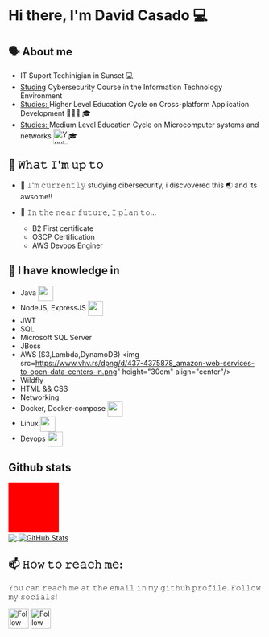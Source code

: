<h1>Hi there, I'm David Casado 💻</h1>

## 🗣️ About me
 - IT Suport Techinigian in Sunset 💻
 - [Studing](https://www.educacionyfp.gob.es/en/dam/jcr:03c5641e-7593-4775-8392-86ef8b9b21d0/prd-ce-ciberseguridad-tic.pdf) Cybersecurity Course in the Information Technology Environment
 -  [Studies: ](https://www.boe.es/boe/dias/2010/07/26/pdfs/BOE-A-2010-11888.pdf) Higher Level Education Cycle on Cross-platform Application Development 👨🏻‍💻 🎓
 - [Studies: ](https://www.boe.es/eli/es/rd/2020/04/07/479/dof/spa/pdf) Medium Level Education Cycle on Microcomputer systems and networks <img src="https://youthhax.com/images/yh.png" height="30em" align="center" alt="YouthHax" title="YouthHax"/>🎓 

## 🚀 𝚆𝚑𝚊𝚝 𝙸'𝚖 𝚞𝚙 𝚝𝚘
- 🔨 𝙸'𝚖 𝚌𝚞𝚛𝚛𝚎𝚗𝚝𝚕𝚢 studying cibersecurity, i discvovered this 🌏 and its awsome!!

- 🎯 𝙸𝚗 𝚝𝚑𝚎 𝚗𝚎𝚊𝚛 𝚏𝚞𝚝𝚞𝚛𝚎, 𝙸 𝚙𝚕𝚊𝚗 𝚝𝚘...
	- B2 First certificate
	- OSCP Certification
	- AWS Devops Enginer

## 🧠 I have knowledge in 
  - Java  <img src="https://cdn-icons-png.flaticon.com/512/226/226777.png" height="30em" align="center"/>
  - NodeJS, ExpressJS <img src="https://img.icons8.com/fluency/344/node-js.png" height="30em" align="center"/>
  - JWT 
  - SQL 
  - Microsoft SQL Server 
  - JBoss
  - AWS (S3,Lambda,DynamoDB)  <img src=https://www.vhv.rs/dpng/d/437-4375878_amazon-web-services-to-open-data-centers-in.png"  height="30em" align="center"/>
  - Wildfly
  - HTML && CSS  
  - Networking  
  - Docker, Docker-compose <img src="https://img.icons8.com/color/344/docker.png" height="30em" align="center"/>
  - Linux  <img src="https://cdn.emojidex.com/emoji/seal/Tux.png?1417449864" height="30em" align="center"/>
  - Devops <img src=" https://daniccardenas.com/wp-content/uploads/2017/08/devops-process-1024x527.png" height="30em" align="center"/>

## Github stats

<div style="width:100px;  height: 100px; background: red; position: relative;"></div>
<a href="https://github.com/dcmasllorens/dcmasllorens">
  <img align="center" src="https://github-readme-stats.vercel.app/api/top-langs/?username=dcmasllorens&hide=scss,html,tex&title_color=ffffff&text_color=c9cacc&icon_color=2bbc8a&bg_color=1d1f21&langs_count=3" />
</a>
<a href="https://github.com/dcmasllorens/dcmasllorens">
  <img align="center" src="https://github-readme-stats.vercel.app/api?username=dcmasllorens&show_icons=true&line_height=27&count_private=true&title_color=ffffff&text_color=c9cacc&icon_color=2bbc8a&bg_color=1d1f21" alt="GitHub Stats" />
</a>

## 📫 𝙷𝚘𝚠 𝚝𝚘 𝚛𝚎𝚊𝚌𝚑 𝚖𝚎:
𝚈𝚘𝚞 𝚌𝚊𝚗 𝚛𝚎𝚊𝚌𝚑 𝚖𝚎 𝚊𝚝 𝚝𝚑𝚎 𝚎𝚖𝚊𝚒𝚕 𝚒𝚗 𝚖𝚢 𝚐𝚒𝚝𝚑𝚞𝚋 𝚙𝚛𝚘𝚏𝚒𝚕𝚎. 𝙵𝚘𝚕𝚕𝚘𝚠 𝚖𝚢 𝚜𝚘𝚌𝚒𝚊𝚕𝚜!

[<img src="https://raw.githubusercontent.com/Raymo111/Raymo111/master/socials/linkedin.png" height="40em" align="center" alt="Follow Raymo111 on LinkedIn" title="Follow Raymo111 on LinkedIn"/>](https://www.linkedin.com/in/david-casado-masllorens-1ab84b204/)
[<img src="https://raw.githubusercontent.com/Raymo111/Raymo111/master/socials/instagram.svg" height="40em" align="center" alt="Follow Raymo111 on Instagram" title="Follow Raymo111 on Instagram"/>](https://www.instagram.com/davidcasado66/)




